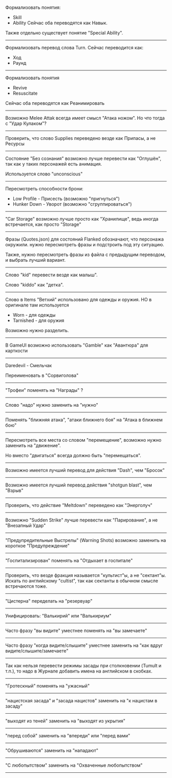 Формализовать понятия:
- Skill
- Ability
Сейчас оба переводятся как Навык.

Также отдельно существует понятие "Special Ability".

---

Формализовать перевод слова Turn. Сейчас переводится как:
- Ход
- Раунд

---

Формализовать понятия
- Revive
- Resuscitate

Сейчас оба переводятся как Реанимировать

---

Возможно Melee Attak всегда имеет смысл "Атака ножом". Но что тогда с "Удар Кулаком"?

---

Проверить, что слово Supplies переведено везде как Припасы, а не Ресурсы

---

Состояние "Без сознания" возможно лучше перевести как "Оглушён", так как у таких персонажей есть анимация.

Используется слово "unconscious"

---

Пересмотреть способности брони:
- Low Profile - Присесть (возможно "пригнуться")
- Hunker Down - Уворот (возможно "сгруппироваться")

---

"Car Storage" возможно лучше просто как "Хранилище", ведь иногда встречается, как просто "Storage"

---

Фразы (Quotes.json) для состояний Flanked обозначают, что персонажа окружили.
нужно пересмотреть фразы и подстроить под эту ситуацию.

Также, нужно пересмотреть фразы из файла с предыдущим переводом, и выбрать лучший вариант.

---

Слово "kid" перевести везде как малыш".

Слово "kiddo" как "детка".

---

Слово в Items "Ветхий" использовано для одежды и оружия. НО в оригинале там используется
- Worn - для одежды
- Tarnished - для оружия

Возможно нужно разделить.

---

В GameUI возможно использовать "Gamble" как "Авантюра" для карткости

---

Daredevil - Смельчак

Переименовать в "Сорвиголова"

---

"Трофеи" поменять на "Награды" ?

---

Слово "надо" нужно заменить на "нужно"

---

Поменять "ближняя атака", "атаки ближнего боя" на "Атака в ближнем бою"

---

Пересмотреть все места со словом "перемещение", возможно нужно заменить на "движение".

Но вместо "двигаться" всегда должно быть "перемещаться".

---

Возможно имеется лучший перевод для действия "Dash", чем "Бросок"

---

Возможно имеется лучший перевод действия "shotgun blast", чем "Взрыв"

---

Проверить, что действие "Meltdown" переведено как "Энерголуч"

---

Возможно "Sudden Strike" лучше перевести как "Парирование", а не "Внезапный Удар"

---

"Предупредительные Выстрелы" (Warning Shots) возможно заменить на короткое "Предупреждение"

---

"Госпитализирован" поменять на "Отдыхает в госпитале"

---

Проверить, что везде фракция называется "культист"ы, а не "сектант"ы. Искать по английскому "cultist", так как сектанты в обычном смысле встречаются тоже.

---

"Цистерна" переделать на "резервуар"

---

Унифицировать: "Валькирий" или "Валькириум"

---

Часто фразу "вы видите" уместнее поменять на "вы замечаете"

---

Часто фразу "когда видите/слышите" уместнее заменить на "как вдруг видите/слышите/замечаете"

---

Так как нельзя перевести режимы засады при столкновении (Tumult и т.п.), то надо в Журнале добавить имена на английском в скобках.

---

"Гротескный" поменять на "ужасный"

---

"нацистская засада" и "засада нацистов" заменить на "к нацистам в засаду"

---

"выходят из теней" заменить на "выходят из укрытия"

---

"перед собой" заменить на "впереди" или "перед вами"

---

"Обрушиваются" заменить на "нападают"

---

"С любопытством" заменить на "Охваченные любопытством"

---

